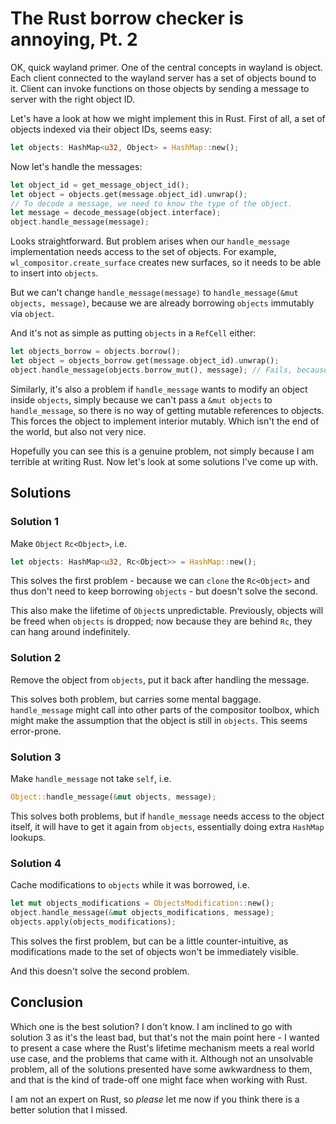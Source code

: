 # The Rust borrow checker is annoying, Pt. 2

OK, quick wayland primer. One of the central concepts in wayland is object. Each client connected to the wayland server has a set of objects bound to it. Client can invoke functions on those objects by sending a message to server with the right object ID.

Let's have a look at how we might implement this in Rust. First of all, a set of objects indexed via their object IDs, seems easy:

```rust
let objects: HashMap<u32, Object> = HashMap::new();
```

Now let's handle the messages:

```rust
let object_id = get_message_object_id();
let object = objects.get(message.object_id).unwrap();
// To decode a message, we need to know the type of the object.
let message = decode_message(object.interface);
object.handle_message(message);
```

Looks straightforward. But problem arises when our `handle_message` implementation needs access to the set of objects. For example, `wl_compositor.create_surface` creates new surfaces, so it needs to be able to insert into `objects`.

But we can't change `handle_message(message)` to `handle_message(&mut objects, message)`, because we are already borrowing `objects` immutably via `object`.

And it's not as simple as putting `objects` in a `RefCell` either:

```rust
let objects_borrow = objects.borrow();
let object = objects_borrow.get(message.object_id).unwrap();
object.handle_message(objects.borrow_mut(), message); // Fails, because a borrow already exists
```

Similarly, it's also a problem if `handle_message` wants to modify an object inside `objects`, simply because we can't pass a `&mut objects` to `handle_message`, so there is no way of getting mutable references to objects. This forces the object to implement interior mutably. Which isn't the end of the world, but also not very nice.

Hopefully you can see this is a genuine problem, not simply because I am terrible at writing Rust. Now let's look at some solutions I've come up with.

## Solutions

### Solution 1

Make `Object` `Rc<Object>`, i.e.

```rust
let objects: HashMap<u32, Rc<Object>> = HashMap::new();
```

This solves the first problem - because we can `clone` the `Rc<Object>` and thus don't need to keep borrowing `objects` - but doesn't solve the second.

This also make the lifetime of `Object`s unpredictable. Previously, objects will be freed when `objects` is dropped; now because they are behind `Rc`, they can hang around indefinitely.

### Solution 2

Remove the object from `objects`, put it back after handling the message.

This solves both problem, but carries some mental baggage. `handle_message` might call into other parts of the compositor toolbox, which might make the assumption that the object is still in `objects`. This seems error-prone.

### Solution 3

Make `handle_message` not take `self`, i.e.

```rust
Object::handle_message(&mut objects, message);
```

This solves both problems, but if `handle_message` needs access to the object itself, it will have to get it again from `objects`, essentially doing extra `HashMap` lookups.

### Solution 4

Cache modifications to `objects` while it was borrowed, i.e.

```rust
let mut objects_modifications = ObjectsModification::new();
object.handle_message(&mut objects_modifications, message);
objects.apply(objects_modifications);
```

This solves the first problem, but can be a little counter-intuitive, as modifications made to the set of objects won't be immediately visible.

And this doesn't solve the second problem.

## Conclusion

Which one is the best solution? I don't know. I am inclined to go with solution 3 as it's the least bad, but that's not the main point here - I wanted to present a case where the Rust's lifetime mechanism meets a real world use case, and the problems that came with it. Although not an unsolvable problem, all of the solutions presented have some awkwardness to them, and that is the kind of trade-off one might face when working with Rust.

I am not an expert on Rust, so _please_ let me now if you think there is a better solution that I missed.


